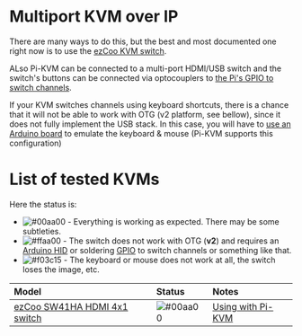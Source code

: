 # Multiport KVM over IP

There are many ways to do this, but the best and most documented one right now is to use the [ezCoo KVM switch](ezcoo.md).

ALso Pi-KVM can be connected to a multi-port HDMI/USB switch and the switch's buttons can be connected via optocouplers to [the Pi's GPIO to switch channels](gpio.md).

If your KVM switches channels using keyboard shortcuts, there is a chance that it will not be able to work with OTG (v2 platform, see bellow), since it does not fully implement the USB stack. In this case, you will have to [use an Arduino board](arduino_hid.md) to emulate the keyboard & mouse (Pi-KVM supports this configuration)

# List of tested KVMs
Here the status is:
* ![#00aa00](https://placehold.it/15/00aa00/000000?text=+) - Everything is working as expected. There may be some subtleties.
* ![#ffaa00](https://placehold.it/15/ffaa00/000000?text=+) - The switch does not work with OTG (**v2**) and requires an [Arduino HID](arduino_hid.md) or soldering [GPIO](gpio.md) to switch channels or something like that.
* ![#f03c15](https://placehold.it/15/f03c15/000000?text=+) - The keyboard or mouse does not work at all, the switch loses the image, etc.

| Model | Status | Notes |
|:------|:-------|:------|
| [ezCoo SW41HA HDMI 4x1 switch](https://www.easycoolav.com/products/hdmi20-switch-4x1-with-usb20-kvm-4-port-usbsupport-4k60hz-444-and-hdr-audio-breakout) | ![#00aa00](https://placehold.it/15/00aa00/000000?text=+) | [Using with Pi-KVM](ezcoo.md) |
